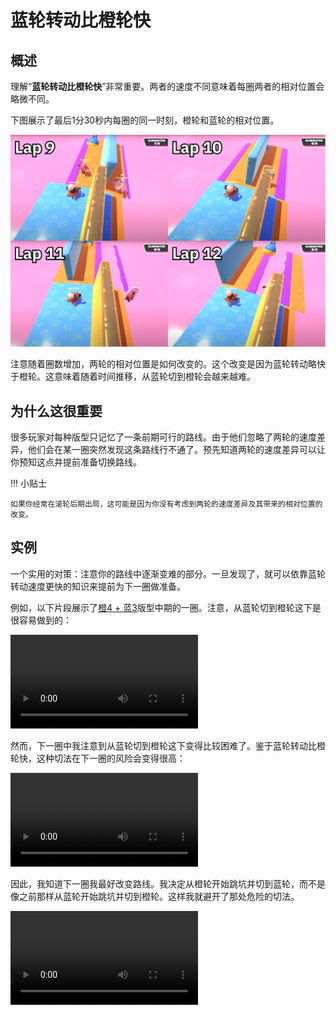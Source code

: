 # 蓝轮转动比橙轮快

## 概述

理解“**蓝轮转动比橙轮快**”非常重要。两者的速度不同意味着每圈两者的相对位置会略微不同。

下图展示了最后1分30秒内每圈的同一时刻，橙轮和蓝轮的相对位置。

![最后4圈两轮相对位置](../images/getting-started/blue-spins-faster-than-orange/roll-speed-per-lap.jpg)

注意随着圈数增加，两轮的相对位置是如何改变的。这个改变是因为蓝轮转动略快于橙轮。这意味着随着时间推移，从蓝轮切到橙轮会越来越难。

## 为什么这很重要
很多玩家对每种版型只记忆了一条前期可行的路线。由于他们忽略了两轮的速度差异，他们会在某一圈突然发现这条路线行不通了。预先知道两轮的速度差异可以让你预知这点并提前准备切换路线。

!!! 小贴士

    如果你经常在滚轮后期出局，这可能是因为你没有考虑到两轮的速度差异及其带来的相对位置的改变。

## 实例

一个实用的对策：注意你的路线中逐渐变难的部分。一旦发现了，就可以依靠蓝轮转动速度更快的知识来提前为下一圈做准备。

例如，以下片段展示了[橙4 + 蓝3](../variations/easy-4-open-closed.md)版型中期的一圈。注意，从蓝轮切到橙轮这下是很容易做到的：

<video controls>
  <source src="../../images/getting-started/blue-spins-faster-than-orange/easy-4-open-closed-lap7.mp4" type="video/mp4">
</video>

然而，下一圈中我注意到从蓝轮切到橙轮这下变得比较困难了。鉴于蓝轮转动比橙轮快，这种切法在下一圈的风险会变得很高：

<video controls>
  <source src="../../images/getting-started/blue-spins-faster-than-orange/easy-4-open-closed-lap8.mp4" type="video/mp4">
</video>

因此，我知道下一圈我最好改变路线。我决定从橙轮开始跳坑并切到蓝轮，而不是像之前那样从蓝轮开始跳坑并切到橙轮。这样我就避开了那处危险的切法。

<video controls>
  <source src="../../images/getting-started/blue-spins-faster-than-orange/easy-4-open-closed-lap9.mp4" type="video/mp4">
</video>
